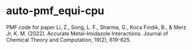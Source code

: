 # auto-pmf_equi-cpu
 PMF code for paper Li, Z., Song, L. F., Sharma, G., Koca Fındık, B., & Merz Jr, K. M. (2022). Accurate Metal–Imidazole Interactions. Journal of Chemical Theory and Computation, 19(2), 619-625.

